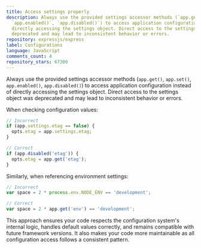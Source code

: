 ```yaml
---
title: Access settings properly
description: Always use the provided settings accessor methods (`app.get()`, `app.set()`,
  `app.enabled()`, `app.disabled()`) to access application configuration instead of
  directly accessing the settings object. Direct access to the settings object was
  deprecated and may lead to inconsistent behavior or errors.
repository: expressjs/express
label: Configurations
language: JavaScript
comments_count: 4
repository_stars: 67300
---
```


Always use the provided settings accessor methods (`app.get()`, `app.set()`, `app.enabled()`, `app.disabled()`) to access application configuration instead of directly accessing the settings object. Direct access to the settings object was deprecated and may lead to inconsistent behavior or errors.

When checking configuration values:

```javascript
// Incorrect
if (app.settings.etag == false) {
  opts.etag = app.settings.etag;
}

// Correct
if (app.disabled('etag')) {
  opts.etag = app.get('etag');
}
```

Similarly, when referencing environment settings:

```javascript
// Incorrect
var space = 2 * process.env.NODE_ENV == 'development';

// Correct
var space = 2 * app.get('env') == 'development';
```

This approach ensures your code respects the configuration system's internal logic, handles default values correctly, and remains compatible with future framework versions. It also makes your code more maintainable as all configuration access follows a consistent pattern.